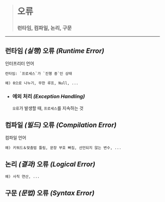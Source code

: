 ># 오류
>### 런타임, 컴파일, 논리, 구문
---

## 런타임 *(실행)* 오류 *(Runtime Error)*
인터프리터 언어
```angular2html
런타임: `프로세스`가 `진행 중`인 상태

예) 0으로 나누기, 무한 루프, Null, ...
```

+ ### 에외 처리 *(Exception Handling)*
  `오류`가 발생할 때,  `프로세스`를 지속하는 것

## 컴파일 *(빌드)* 오류 *(Compilation Error)*
컴파일 언어
```angular2html
예) 키워드＆맞춤법 틀림, 문장 부호 빠짐, 선언되지 않는 변수, ...
```

## 논리 *(결과)* 오류 *(Logical Error)*
```angular2html
예) 사칙 연산, ...
```

## 구문 *(문법)* 오류 *(Syntax Error)*

